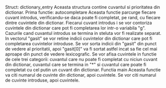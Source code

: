 Struct: dictionary_entry
Aceasta structura contine cuvantul si prioritatea din dictionar.
Prima functie: autocompletare
Aceasta functie parcurge fiecare cuvant introdus, verificandu-se daca poate fi completat, pe rand, cu fiecare dintre cuvintele din dictionar. Fiecarui cuvant introdus i se vor contoriza cuvintele din dictionar care pot fi completarea lor intr-o variabila "g". Cazurile cand cuvantul introdus se termina in steluta vor fi realizate separat. In vectorul "gasit" se vor retine indicii cuvintelor din dictionar care pot fi completarea cuvintelor introduse. Se vor sorta indicii din "gasit" din punct de vedere al prioritatii, apoi "gasit[0]" va fi sortat astfel incat sa fie cel mai aproape din punct de vedere lexicografic. Se vor afisa cuvintele in functie de cele trei categorii: cuvantul care nu poate fi completat cu niciun cuvant din dictionar, cuvantul care se termina in "*" si cuvantul care poate fi completat cu cel putin un cuvant din dictionar.
Functia main
Aceasta functie va citi numarul de cuvinte din dictionar, apoi cuvintele. Se vor citi numarul de cuvinte introduse, apoi cuvintele.
